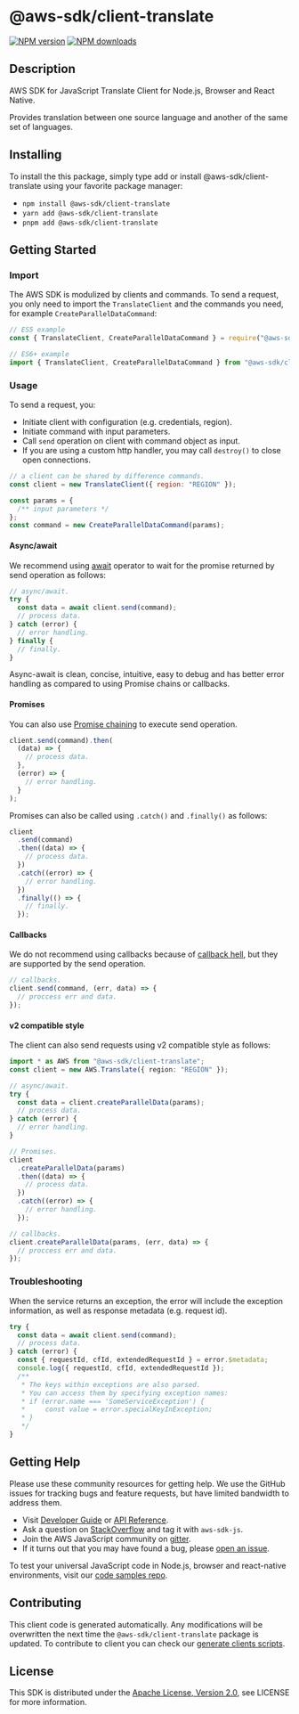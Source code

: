 # @aws-sdk/client-translate

[![NPM version](https://img.shields.io/npm/v/@aws-sdk/client-translate/latest.svg)](https://www.npmjs.com/package/@aws-sdk/client-translate)
[![NPM downloads](https://img.shields.io/npm/dm/@aws-sdk/client-translate.svg)](https://www.npmjs.com/package/@aws-sdk/client-translate)

## Description

AWS SDK for JavaScript Translate Client for Node.js, Browser and React Native.

<p>Provides translation between one source language and another of the same set of
languages.</p>

## Installing

To install the this package, simply type add or install @aws-sdk/client-translate
using your favorite package manager:

- `npm install @aws-sdk/client-translate`
- `yarn add @aws-sdk/client-translate`
- `pnpm add @aws-sdk/client-translate`

## Getting Started

### Import

The AWS SDK is modulized by clients and commands.
To send a request, you only need to import the `TranslateClient` and
the commands you need, for example `CreateParallelDataCommand`:

```js
// ES5 example
const { TranslateClient, CreateParallelDataCommand } = require("@aws-sdk/client-translate");
```

```ts
// ES6+ example
import { TranslateClient, CreateParallelDataCommand } from "@aws-sdk/client-translate";
```

### Usage

To send a request, you:

- Initiate client with configuration (e.g. credentials, region).
- Initiate command with input parameters.
- Call `send` operation on client with command object as input.
- If you are using a custom http handler, you may call `destroy()` to close open connections.

```js
// a client can be shared by difference commands.
const client = new TranslateClient({ region: "REGION" });

const params = {
  /** input parameters */
};
const command = new CreateParallelDataCommand(params);
```

#### Async/await

We recommend using [await](https://developer.mozilla.org/en-US/docs/Web/JavaScript/Reference/Operators/await)
operator to wait for the promise returned by send operation as follows:

```js
// async/await.
try {
  const data = await client.send(command);
  // process data.
} catch (error) {
  // error handling.
} finally {
  // finally.
}
```

Async-await is clean, concise, intuitive, easy to debug and has better error handling
as compared to using Promise chains or callbacks.

#### Promises

You can also use [Promise chaining](https://developer.mozilla.org/en-US/docs/Web/JavaScript/Guide/Using_promises#chaining)
to execute send operation.

```js
client.send(command).then(
  (data) => {
    // process data.
  },
  (error) => {
    // error handling.
  }
);
```

Promises can also be called using `.catch()` and `.finally()` as follows:

```js
client
  .send(command)
  .then((data) => {
    // process data.
  })
  .catch((error) => {
    // error handling.
  })
  .finally(() => {
    // finally.
  });
```

#### Callbacks

We do not recommend using callbacks because of [callback hell](http://callbackhell.com/),
but they are supported by the send operation.

```js
// callbacks.
client.send(command, (err, data) => {
  // proccess err and data.
});
```

#### v2 compatible style

The client can also send requests using v2 compatible style as follows:

```ts
import * as AWS from "@aws-sdk/client-translate";
const client = new AWS.Translate({ region: "REGION" });

// async/await.
try {
  const data = client.createParallelData(params);
  // process data.
} catch (error) {
  // error handling.
}

// Promises.
client
  .createParallelData(params)
  .then((data) => {
    // process data.
  })
  .catch((error) => {
    // error handling.
  });

// callbacks.
client.createParallelData(params, (err, data) => {
  // proccess err and data.
});
```

### Troubleshooting

When the service returns an exception, the error will include the exception information,
as well as response metadata (e.g. request id).

```js
try {
  const data = await client.send(command);
  // process data.
} catch (error) {
  const { requestId, cfId, extendedRequestId } = error.$metadata;
  console.log({ requestId, cfId, extendedRequestId });
  /**
   * The keys within exceptions are also parsed.
   * You can access them by specifying exception names:
   * if (error.name === 'SomeServiceException') {
   *     const value = error.specialKeyInException;
   * }
   */
}
```

## Getting Help

Please use these community resources for getting help.
We use the GitHub issues for tracking bugs and feature requests, but have limited bandwidth to address them.

- Visit [Developer Guide](https://docs.aws.amazon.com/sdk-for-javascript/v3/developer-guide/welcome.html)
  or [API Reference](https://docs.aws.amazon.com/AWSJavaScriptSDK/v3/latest/index.html).
- Ask a question on [StackOverflow](https://stackoverflow.com/questions/tagged/aws-sdk-js) and tag it with `aws-sdk-js`.
- Join the AWS JavaScript community on [gitter](https://gitter.im/aws/aws-sdk-js-v3).
- If it turns out that you may have found a bug, please [open an issue](https://github.com/aws/aws-sdk-js-v3/issues/new/choose).

To test your universal JavaScript code in Node.js, browser and react-native environments,
visit our [code samples repo](https://github.com/aws-samples/aws-sdk-js-tests).

## Contributing

This client code is generated automatically. Any modifications will be overwritten the next time the `@aws-sdk/client-translate` package is updated.
To contribute to client you can check our [generate clients scripts](https://github.com/aws/aws-sdk-js-v3/tree/master/scripts/generate-clients).

## License

This SDK is distributed under the
[Apache License, Version 2.0](http://www.apache.org/licenses/LICENSE-2.0),
see LICENSE for more information.

